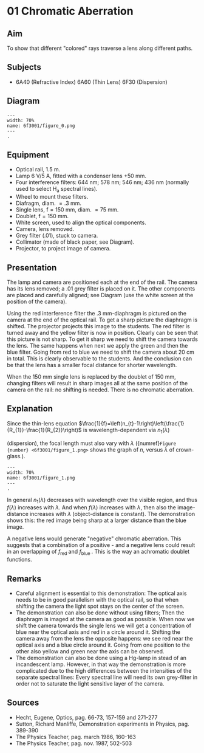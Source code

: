 # 01 Chromatic Aberration 
    
  
## Aim   
 To show that different "colored" rays traverse a lens along different paths.    
  
## Subjects   
* 6A40 (Refractive Index) 6A60 (Thin Lens) 6F30 (Dispersion)   

## Diagram
    
```{figure} figures/figure_0.png  
---  
width: 70%  
name: 6f3001/figure_0.png  
---  
. 
```
     
  
## Equipment   
- Optical rail, $1.5\mathrm{~m}$.
- Lamp $6\mathrm{~V}/5\mathrm{~A}$, fitted with a condenser lens $+50 \mathrm{~mm}$.
- Four interference filters: $644 \mathrm{~nm}$; $578\mathrm{~nm}$; $546\mathrm{~nm}$; $436\mathrm{~nm}$ (normally used to select $\mathrm{H}_{\mathrm{a}}$ spectral lines).
- Wheel to mount these filters.
- Diafragm, diam. $=.3 \mathrm{~mm}$.
- Single lens, $\mathrm{f}=150 \mathrm{~mm}$, diam. $=75 \mathrm{~mm}$.
- Doublet, $\mathrm{f}=150 \mathrm{~mm}$.
- White screen, used to align the optical components.
- Camera, lens removed.
- Grey filter (.01), stuck to camera.
- Collimator (made of black paper, see Diagram).
- Projector, to project image of camera.
     
  
## Presentation   
The lamp and camera are positioned each at the end of the rail. The camera has its lens removed; a .01 grey filter is placed on it. The other components are placed and carefully aligned; see Diagram (use the white screen at the position of the camera).

Using the red interference filter the $.3 \mathrm{~mm}$-diaphragm is pictured on the camera at the end of the optical rail. To get a sharp picture the diaphragm is shifted. The projector projects this image to the students. The red filter is turned away and the yellow filter is now in position. Clearly can be seen that this picture is not sharp. To get it sharp we need to shift the camera towards the lens. The same happens when next we apply the green and then the blue filter. Going from red to blue we need to shift the camera about $20 \mathrm{~cm}$ in total. This is clearly observable to the students. And the conclusion can be that the lens has a smaller focal distance for shorter wavelength.

When the $150 \mathrm{~mm}$ single lens is replaced by the doublet of $150 \mathrm{~mm}$, changing filters will result in sharp images all at the same position of the camera on the rail: no shifting is needed. There is no chromatic aberration. 
  
## Explanation   
Since the thin-lens equation $\frac{1}{f}=\left(n_{t}-1\right)\left(\frac{1}{R_{1}}-\frac{1}{R_{2}}\right)$ is wavelength-dependent via $n_{1}(\lambda)$

(dispersion), the focal length must also vary with $\lambda$ ({numref}`Figure {number} <6f3001/figure_1.png>` shows the graph of $n$, versus $\lambda$ of crown-glass.). 
```{figure} figures/figure_1.png  
---  
width: 70%  
name: 6f3001/figure_1.png  
---  
. 
```
In general $n_{1}(\lambda)$ decreases with wavelength over the visible region, and thus $f(\lambda)$ increases with $\lambda$. And when $f(\lambda)$ increases with $\lambda$, then also the image-distance increases with $\lambda$ (object-distance is constant). The demonstration shows this: the red image being sharp at a larger distance than the blue image.

A negative lens would generate "negative" chromatic aberration. This suggests that a combination of a positive - and a negative lens could result in an overlapping of $f_{\text {red }}$ and $f_{\text {blue }}$. This is the way an achromatic doublet functions.

## Remarks
- Careful alignment is essential to this demonstration: The optical axis needs to be in good parallelism with the optical rail, so that when shifting the camera the light spot stays on the center of the screen.
- The demonstration can also be done without using filters; Then the diaphragm is imaged at the camera as good as possible. When now we shift the camera towards the single lens we will get a concentration of blue near the optical axis and red in a circle around it. Shifting the camera away from the lens the opposite happens: we see red near the optical axis and a blue circle around it. Going from one position to the other also yellow and green near the axis can be observed.
- The demonstration can also be done using a $\mathrm{H}{\mathrm{g}}$-lamp in stead of an incandescent lamp. However, in that way the demonstration is more complicated due to the high differences between the intensities of the separate spectral lines: Every spectral line will need its own grey-filter in order not to saturate the light sensitive layer of the camera.
   
  
## Sources
 *  Hecht, Eugene, Optics, pag. 66-73, 157-159 and 271-277 
 *  Sutton, Richard Manliffe, Demonstration experiments in Physics, pag. 389-390 
 *  The Physics Teacher, pag. march 1986, 160-163 
 *  The Physics Teacher, pag. nov. 1987, 502-503
  